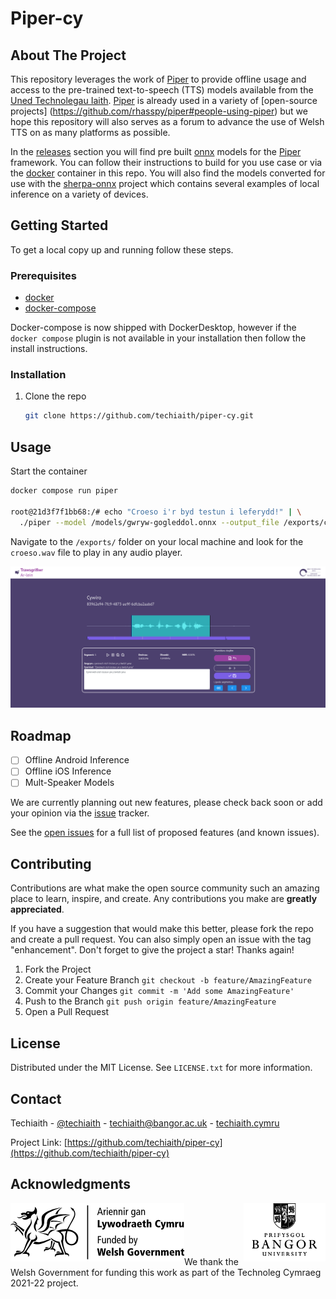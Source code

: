 # Piper-cy

<!-- ABOUT THE PROJECT -->
## About The Project
<span id="about"></span>
This repository leverages the work of [Piper](https://github.com/rhasspy/piper) to provide offline usage and access to the pre-trained text-to-speech (TTS) models available from the [Uned Technolegau Iaith](http://techiaith.cymru). [Piper](https://github.com/rhasspy/piper) is already used in a variety of [open-source projects] (https://github.com/rhasspy/piper#people-using-piper) but we hope this repository will also serves as a forum to advance the use of Welsh TTS on as many platforms as possible.

In the [releases](https://github.com/techiaith/piper-cy/releases) section you will find pre built [onnx](https://onnxruntime.ai) models for the [Piper](https://github.com/rhasspy/piper) framework. You can follow their instructions to build for you use case or via the [docker](https://docker.com) container in this repo. You will also find the models converted for use with the [sherpa-onnx](https://github.com/k2-fsa/sherpa-onnx) project which contains several examples of local inference on a variety of devices.	

<!-- GETTING STARTED -->
## Getting Started

To get a local copy up and running follow these steps.

### Prerequisites

* [docker](https://docker.com)
* [docker-compose](https://docs.docker.com/compose/install/)

Docker-compose is now shipped with DockerDesktop, however if the `docker compose` plugin is not available in your installation then follow the install instructions.

### Installation

1. Clone the repo

   ```sh
   git clone https://github.com/techiaith/piper-cy.git
   ```

<!-- USAGE EXAMPLES -->
## Usage

Start the container

```sh
docker compose run piper 

root@21d3f7f1bb68:/# echo "Croeso i'r byd testun i leferydd!" | \
  ./piper --model /models/gwryw-gogleddol.onnx --output_file /exports/croeso.wav
```

Navigate to the `/exports/` folder on your local machine and look for the `croeso.wav` file to play in any audio player.

[![Product Name Screen Shot][product-screenshot-2]](https://trawsgrifiwr.techiaith.cymru)


<!-- ROADMAP -->
## Roadmap

- [ ] Offline Android Inference
- [ ] Offline iOS Inference
- [ ] Mult-Speaker Models

We are currently planning out new features, please check back soon or add your opinion via the 
[issue](https://github.com/techiaith/piper-cy/issues) tracker.

See the [open issues](https://github.com/techiaith/piper-cy/issues) for a full list of proposed features 
(and known issues).

<!-- CONTRIBUTING -->
## Contributing

Contributions are what make the open source community such an amazing place to learn, inspire, and create. 
Any contributions you make are **greatly appreciated**.

If you have a suggestion that would make this better, please fork the repo and create a pull request. 
You can also simply open an issue with the tag "enhancement".
Don't forget to give the project a star! Thanks again!

1. Fork the Project
2. Create your Feature Branch `git checkout -b feature/AmazingFeature`
3. Commit your Changes `git commit -m 'Add some AmazingFeature'`
4. Push to the Branch `git push origin feature/AmazingFeature`
5. Open a Pull Request

<!-- LICENSE -->
## License

Distributed under the MIT License. See `LICENSE.txt` for more information.

<!-- CONTACT -->
## Contact

Techiaith - [@techiaith](https://twitter.com/techiaith) - techiaith@bangor.ac.uk - [techiaith.cymru](techiaith.cymru)

Project Link: [https://github.com/techiaith/piper-cy](https://github.com/techiaith/piper-cy)

<!-- ACKNOWLEDGMENTS -->
## Acknowledgments

<img src="images/llyw_logo.png" alt="Logo" align="left">
<img src="images/BU_logo.png" alt="Logo" align="right">
<br><br><br><br><br>
We thank the Welsh Government for funding this work as part of the Technoleg Cymraeg 2021-22 project.

<!-- MARKDOWN LINKS & IMAGES -->
<!-- https://www.markdownguide.org/basic-syntax/#reference-style-links -->
[product-screenshot]: images/screen_shot.png
[product-screenshot-2]: images/screen_shot_2.png
[warning-screenshot]: images/screen_shot_not_secure.png
[repo-logo]: images/repo_logo.png
[llyw-logo]: images/llyw_logo.png
[uni-logo]: images/BU_logo.png
